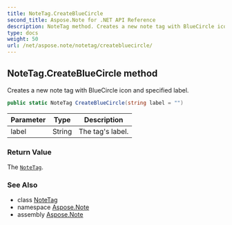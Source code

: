```yaml
---
title: NoteTag.CreateBlueCircle
second_title: Aspose.Note for .NET API Reference
description: NoteTag method. Creates a new note tag with BlueCircle icon and specified label
type: docs
weight: 50
url: /net/aspose.note/notetag/createbluecircle/
---
```

## NoteTag.CreateBlueCircle method

Creates a new note tag with BlueCircle icon and specified label.

```csharp
public static NoteTag CreateBlueCircle(string label = "")
```

| Parameter | Type | Description |
| --- | --- | --- |
| label | String | The tag's label. |

### Return Value

The [`NoteTag`](../).

### See Also

* class [NoteTag](../)
* namespace [Aspose.Note](../../notetag/)
* assembly [Aspose.Note](../../../)


